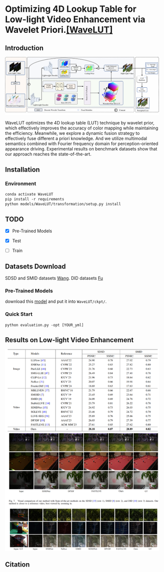 # Optimizing 4D Lookup Table for Low-light Video Enhancement via Wavelet Priori.[[WaveLUT]]()
## Introduction
<p align="center">
  <img src="frame.png" />
</p>

WaveLUT optimizes the 4D lookup table (LUT) technique by wavelet prior, which effectively improves the accuracy of color mapping while maintaining the efficiency. Meanwhile, we explore a dynamic fusion strategy to effectively fuse different a priori knowledge. And we utilize multimodal semantics combined with Fourier frequency domain for perception-oriented appearance driving. Experimental results on benchmark datasets show that our approach reaches the state-of-the-art.
## Installation
### Environment
```
conda activate WaveLUT
pip install -r requirements
python models/WaveLUT/transformation/setup.py install
```

## TODO
- [x] Pre-Trained Models
- [x] Test
- [ ] Train

      
## Datasets Download
SDSD and SMID datasets [Wang](https://github.com/dvlab-research/SDSD). DID datasets [Fu](https://github.com/ciki000/DID)

### Pre-Trained Models
download this [model](https://drive.google.com/drive/folders/18_9xDzYmNRpjp6NnWWJedvTiKrXCFxP1?usp=drive_link) and put it into `WaveLUT/ckpt/`.

### Quick Start

```
python evaluation.py -opt [YOUR_yml]
```
## Results on Low-light Video Enhancement
![](Compaire.png)
![](fig.png)

## Citation
```

```
